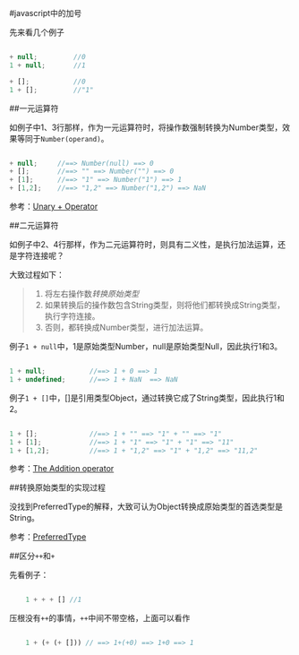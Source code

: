 #javascript中的加号

先来看几个例子

````javascript

+ null;			//0
1 + null;		//1

+ [];  			//0
1 + []; 		//"1"

`````

##一元运算符

如例子中1、3行那样，作为一元运算符时，将操作数强制转换为Number类型，效果等同于`Number(operand)`。

````javascript

+ null;		//==> Number(null) ==> 0
+ [];		//==> "" ==> Number("") ==> 0
+ [1];		//==> "1" ==> Number("1") ==> 1
+ [1,2];	//==> "1,2" ==> Number("1,2") ==> NaN

`````

参考：[Unary + Operator](http://www.ecma-international.org/ecma-262/6.0/#sec-unary-plus-operator)

##二元运算符

如例子中2、4行那样，作为二元运算符时，则具有二义性，是执行加法运算，还是字符连接呢？

大致过程如下：
>1. 将左右操作数*转换原始类型*
>2. 如果转换后的操作数包含String类型，则将他们都转换成String类型，执行字符连接。
>3. 否则，都转换成Number类型，进行加法运算。

例子`1 + null`中，1是原始类型Number，null是原始类型Null，因此执行1和3。

````javascript

1 + null;			//==> 1 + 0	==> 1
1 + undefined;		//==> 1 + NaN  ==> NaN

`````

例子`1 + []`中，[]是引用类型Object，通过转换它成了String类型，因此执行1和2。

````javascript

1 + []; 			//==> 1 + "" ==> "1" + "" ==> "1"
1 + [1]; 			//==> 1 + "1" ==> "1" + "1" ==> "11"
1 + [1,2]; 			//==> 1 + "1,2" ==> "1" + "1,2" ==> "11,2"

`````

参考：[The Addition operator](http://www.ecma-international.org/ecma-262/6.0/#sec-addition-operator-plus)

##转换原始类型的实现过程

没找到PreferredType的解释，大致可认为Object转换成原始类型的首选类型是String。

参考：[PreferredType](http://www.ecma-international.org/ecma-262/6.0/#sec-toprimitive)

##区分`++`和`+`

先看例子：

````javascript

	1 + + + [] //1

````

压根没有`++`的事情，`++`中间不带空格，上面可以看作

````javascript

	1 + (+ (+ [])) // ==> 1+(+0) ==> 1+0 ==> 1 

````